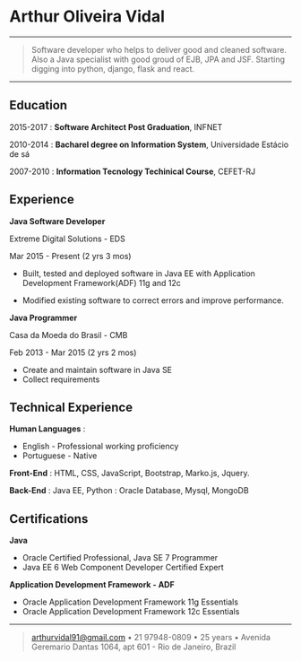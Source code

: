 Arthur Oliveira Vidal
============

----

>  Software developer who helps to deliver good and cleaned software.
>    Also a Java specialist with good groud of EJB, JPA and JSF.
>  Starting digging into python, django, flask and react.

----

Education
---------

2015-2017
:   **Software Architect Post Graduation**, INFNET

2010-2014
:   **Bacharel degree on Information System**, Universidade Estácio de sá

2007-2010
:   **Information Tecnology Techinical Course**, CEFET-RJ


Experience
----------

**Java Software Developer**

Extreme Digital Solutions - EDS

Mar 2015 - Present (2 yrs 3 mos)

* Built, tested and deployed software in Java EE with Application Development Framework(ADF) 11g and 12c

* Modified existing software to correct errors and improve performance.

**Java Programmer**

Casa da Moeda do Brasil - CMB

Feb 2013 - Mar 2015 (2 yrs 2 mos)

* Create and maintain software in Java SE
* Collect requirements

Technical Experience
--------------------

**Human Languages**
:   
* English - Professional working proficiency
* Portuguese - Native

**Front-End**
:   HTML, CSS, JavaScript, Bootstrap, Marko.js, Jquery.  

**Back-End**
:   Java EE, Python
: 	Oracle Database, Mysql, MongoDB


Certifications
----------------------------------------

**Java**

* Oracle Certified Professional, Java SE 7 Programmer
* Java EE 6 Web Component Developer Certified Expert

**Application Development Framework - ADF**

* Oracle Application Development Framework 11g Essentials
* Oracle Application Development Framework 12c Essentials

----

> arthurvidal91@gmail.com • 21 97948-0809 • 25 years •
> Avenida Geremario Dantas 1064, apt 601 - Rio de Janeiro, Brazil
